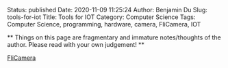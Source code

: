 Status: published
Date: 2020-11-09 11:25:24
Author: Benjamin Du
Slug: tools-for-iot
Title: Tools for IOT
Category: Computer Science
Tags: Computer Science, programming, hardware, camera, FliCamera, IOT

**
Things on this page are fragmentary and immature notes/thoughts of the author.
Please read with your own judgement!
**


[FliCamera](https://github.com/sdss/flicamera)